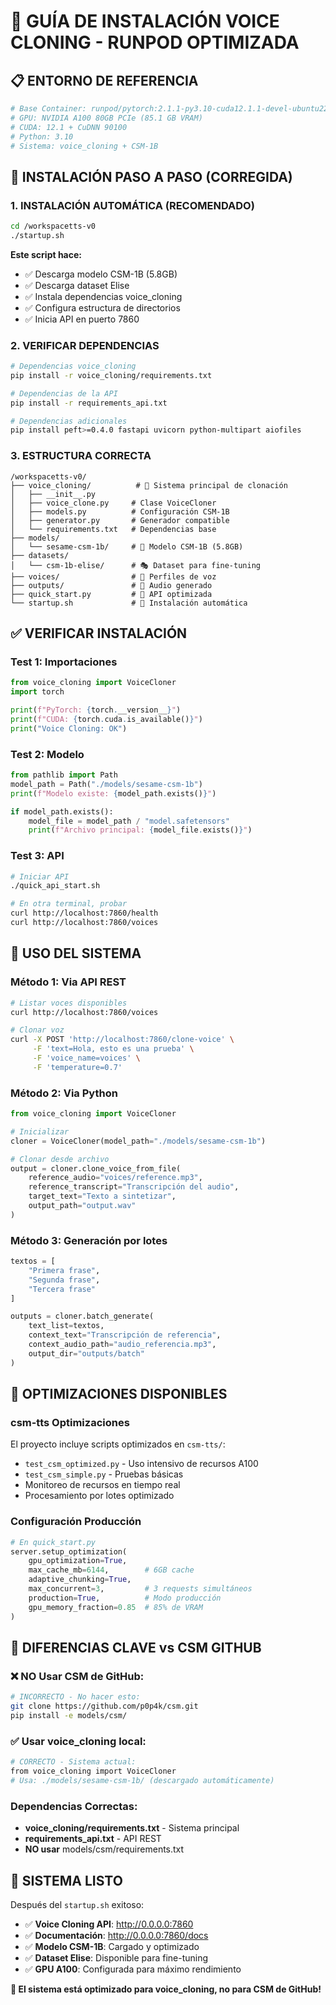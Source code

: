 # 🔧 **GUÍA DE INSTALACIÓN VOICE CLONING - RUNPOD OPTIMIZADA**

## 📋 **ENTORNO DE REFERENCIA**
```bash
# Base Container: runpod/pytorch:2.1.1-py3.10-cuda12.1.1-devel-ubuntu22.04
# GPU: NVIDIA A100 80GB PCIe (85.1 GB VRAM)
# CUDA: 12.1 + CuDNN 90100
# Python: 3.10
# Sistema: voice_cloning + CSM-1B
```

## 🚀 **INSTALACIÓN PASO A PASO (CORREGIDA)**

### **1. INSTALACIÓN AUTOMÁTICA (RECOMENDADO)**
```bash
cd /workspacetts-v0
./startup.sh
```

**Este script hace:**
- ✅ Descarga modelo CSM-1B (5.8GB) 
- ✅ Descarga dataset Elise
- ✅ Instala dependencias voice_cloning
- ✅ Configura estructura de directorios
- ✅ Inicia API en puerto 7860

### **2. VERIFICAR DEPENDENCIAS**
```bash
# Dependencias voice_cloning
pip install -r voice_cloning/requirements.txt

# Dependencias de la API
pip install -r requirements_api.txt

# Dependencias adicionales
pip install peft>=0.4.0 fastapi uvicorn python-multipart aiofiles
```

### **3. ESTRUCTURA CORRECTA**
```
/workspacetts-v0/
├── voice_cloning/          # 🎤 Sistema principal de clonación
│   ├── __init__.py
│   ├── voice_clone.py     # Clase VoiceCloner
│   ├── models.py          # Configuración CSM-1B
│   ├── generator.py       # Generador compatible
│   └── requirements.txt   # Dependencias base
├── models/
│   └── sesame-csm-1b/     # 🤖 Modelo CSM-1B (5.8GB)
├── datasets/
│   └── csm-1b-elise/      # 🎭 Dataset para fine-tuning
├── voices/                # 📢 Perfiles de voz
├── outputs/               # 💾 Audio generado
├── quick_start.py         # 🚀 API optimizada
└── startup.sh             # 🔧 Instalación automática
```

## ✅ **VERIFICAR INSTALACIÓN**

### **Test 1: Importaciones**
```python
from voice_cloning import VoiceCloner
import torch

print(f"PyTorch: {torch.__version__}")
print(f"CUDA: {torch.cuda.is_available()}")
print("Voice Cloning: OK")
```

### **Test 2: Modelo**
```python
from pathlib import Path
model_path = Path("./models/sesame-csm-1b")
print(f"Modelo existe: {model_path.exists()}")

if model_path.exists():
    model_file = model_path / "model.safetensors"
    print(f"Archivo principal: {model_file.exists()}")
```

### **Test 3: API**
```bash
# Iniciar API
./quick_api_start.sh

# En otra terminal, probar
curl http://localhost:7860/health
curl http://localhost:7860/voices
```

## 🎯 **USO DEL SISTEMA**

### **Método 1: Via API REST**
```bash
# Listar voces disponibles
curl http://localhost:7860/voices

# Clonar voz
curl -X POST 'http://localhost:7860/clone-voice' \
     -F 'text=Hola, esto es una prueba' \
     -F 'voice_name=voices' \
     -F 'temperature=0.7'
```

### **Método 2: Via Python**
```python
from voice_cloning import VoiceCloner

# Inicializar
cloner = VoiceCloner(model_path="./models/sesame-csm-1b")

# Clonar desde archivo
output = cloner.clone_voice_from_file(
    reference_audio="voices/reference.mp3",
    reference_transcript="Transcripción del audio",
    target_text="Texto a sintetizar",
    output_path="output.wav"
)
```

### **Método 3: Generación por lotes**
```python
textos = [
    "Primera frase",
    "Segunda frase", 
    "Tercera frase"
]

outputs = cloner.batch_generate(
    text_list=textos,
    context_text="Transcripción de referencia",
    context_audio_path="audio_referencia.mp3",
    output_dir="outputs/batch"
)
```

## 🔧 **OPTIMIZACIONES DISPONIBLES**

### **csm-tts Optimizaciones**
El proyecto incluye scripts optimizados en `csm-tts/`:
- `test_csm_optimized.py` - Uso intensivo de recursos A100
- `test_csm_simple.py` - Pruebas básicas
- Monitoreo de recursos en tiempo real
- Procesamiento por lotes optimizado

### **Configuración Producción**
```python
# En quick_start.py
server.setup_optimization(
    gpu_optimization=True,
    max_cache_mb=6144,        # 6GB cache
    adaptive_chunking=True,
    max_concurrent=3,         # 3 requests simultáneos
    production=True,          # Modo producción
    gpu_memory_fraction=0.85  # 85% de VRAM
)
```

## 🚨 **DIFERENCIAS CLAVE vs CSM GITHUB**

### **❌ NO Usar CSM de GitHub:**
```bash
# INCORRECTO - No hacer esto:
git clone https://github.com/p0p4k/csm.git
pip install -e models/csm/
```

### **✅ Usar voice_cloning local:**
```bash
# CORRECTO - Sistema actual:
from voice_cloning import VoiceCloner
# Usa: ./models/sesame-csm-1b/ (descargado automáticamente)
```

### **Dependencias Correctas:**
- **voice_cloning/requirements.txt** - Sistema principal
- **requirements_api.txt** - API REST
- **NO usar** models/csm/requirements.txt

## 🎉 **SISTEMA LISTO**

Después del `startup.sh` exitoso:
- ✅ **Voice Cloning API**: http://0.0.0.0:7860
- ✅ **Documentación**: http://0.0.0.0:7860/docs
- ✅ **Modelo CSM-1B**: Cargado y optimizado
- ✅ **Dataset Elise**: Disponible para fine-tuning
- ✅ **GPU A100**: Configurada para máximo rendimiento

**🚀 El sistema está optimizado para voice_cloning, no para CSM de GitHub!** 